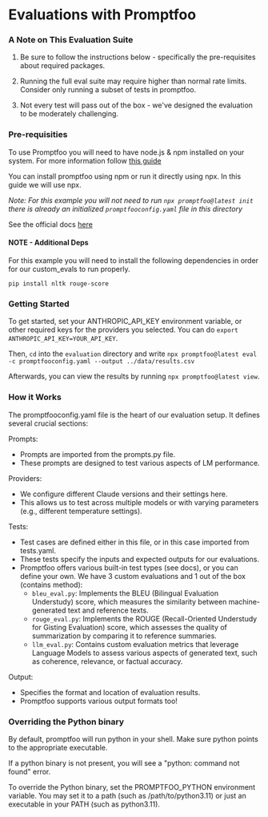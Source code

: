 
# Evaluations with Promptfoo

### A Note on This Evaluation Suite

1) Be sure to follow the instructions below - specifically the pre-requisites about required packages.

2) Running the full eval suite may require higher than normal rate limits. Consider only running a subset of tests in promptfoo.

3) Not every test will pass out of the box - we've designed the evaluation to be moderately challenging.

### Pre-requisities 
To use Promptfoo you will need to have node.js & npm installed on your system. For more information follow [this guide](https://docs.npmjs.com/downloading-and-installing-node-js-and-npm)  

You can install promptfoo using npm or run it directly using npx. In this guide we will use npx.  

*Note: For this example you will not need to run `npx promptfoo@latest init` there is already an initialized `promptfooconfig.yaml` file in this directory*  

See the official docs [here](https://www.promptfoo.dev/docs/getting-started)  

#### NOTE - Additional Deps
For this example you will need to install the following dependencies in order for our custom_evals to run properly.

`pip install nltk rouge-score`

### Getting Started

To get started, set your ANTHROPIC_API_KEY environment variable, or other required keys for the providers you selected. You can do `export ANTHROPIC_API_KEY=YOUR_API_KEY`.

Then, `cd` into the `evaluation` directory and write `npx promptfoo@latest eval -c promptfooconfig.yaml --output ../data/results.csv`

Afterwards, you can view the results by running `npx promptfoo@latest view`.

### How it Works

The promptfooconfig.yaml file is the heart of our evaluation setup. It defines several crucial sections:

Prompts:
- Prompts are imported from the prompts.py file.
- These prompts are designed to test various aspects of LM performance.


Providers:
- We configure different Claude versions and their settings here.
- This allows us to test across multiple models or with varying parameters (e.g., different temperature settings).


Tests:
- Test cases are defined either in this file, or in this case imported from tests.yaml.
- These tests specify the inputs and expected outputs for our evaluations.
- Promptfoo offers various built-in test types (see docs), or you can define your own. We have 3 custom evaluations and 1 out of the box (contains method):
    - `bleu_eval.py`: Implements the BLEU (Bilingual Evaluation Understudy) score, which measures the similarity between machine-generated text and reference texts.
    - `rouge_eval.py`: Implements the ROUGE (Recall-Oriented Understudy for Gisting Evaluation) score, which assesses the quality of summarization by comparing it to reference summaries.
    - `llm_eval.py`: Contains custom evaluation metrics that leverage Language Models to assess various aspects of generated text, such as coherence, relevance, or factual accuracy.

Output:
- Specifies the format and location of evaluation results.
- Promptfoo supports various output formats too!

### Overriding the Python binary

By default, promptfoo will run python in your shell. Make sure python points to the appropriate executable.

If a python binary is not present, you will see a "python: command not found" error.

To override the Python binary, set the PROMPTFOO_PYTHON environment variable. You may set it to a path (such as /path/to/python3.11) or just an executable in your PATH (such as python3.11).